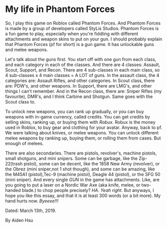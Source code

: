 # My life in Phantom Forces

So, I play this game on Roblox called Phantom Forces. And Phantom Forces is made by a group of developers called StyLis Studios. Phantom Forces is a fun game to play, especially when you're fiddling with different attachments and weapon skins to put on your gun. I should probably explain that Phantom Forces (pf for short) is a gun game. It has unlockable guns and melee weapons. 

Let's talk about the guns first. You start off with one gun from each class, and each category in each of the classes. And there are 4 classes: Assault, Scout, Support, and Recon. There are 4 sub-classes in each main class, so 4 sub-classes x 4 main classes = A LOT of guns. In the assault class, the 4 categories are: Assault Rifles, and other categories. In Scout class, there are: PDW's, and other weapons. In Support, there are LMG's, and other things I can't remember. And in the Recon class, there are: Sniper Rifles (my favourite), DMR's, and I think Carbine and Shotgun. Same goes with the Scout class to. 

To unlock new weapons, you can rank up gradually, or you can buy weapons with in-game currency, called credits. You can get credits by selling skins, ranking up, or buying them with _Robux_. Robux is the money used in Roblox, to buy gear and clothing for your avatar. Anyway, back to pf. We were talking about knives, or melee weapons. You can unlock different melee weapons by ranking up, buying them, or rolling them from cases. But enough of melees. 

There are also secondaries. There are pistols, revolver's, machine pistols, small shotguns, and mini snipers. Some can be garbage, like the Zip-22(trash pistol), some can be decent, like the 1858 New Army (revolver), or the Obrez (mini sniper,not 1 shot though), and some can be amazing, like the M45A1 (pistol),Tec-9 (machine pistol), Deagle 44 (pistol), or the SFG 50 (mini sniper). And every single _GUN_ in the game has attachments. Like, are you going to put a laser on a Nordic War Axe (aka knife, melee, or two-handed blade.) to chop people precisely? _HA_. _Yeah right_. But anyways, I hope you like this essay, and that it is at least 300 words (or a bit more). My hand hurts now. _Byeeee!!!_

Dated: March 13th, 2019.

By Aiden Hsu
